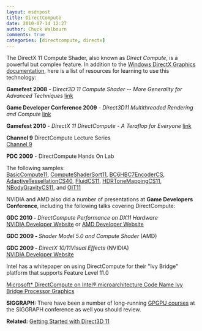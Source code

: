 ```yaml
---
layout: msdnpost
title: DirectCompute
date: 2010-07-14 12:27
author: Chuck Walbourn
comments: true
categories: [directcompute, directx]
---
```

The DirectX 11 Compute Shader, also known as <em>Direct Compute</em>, is a powerful but complex feature. In addition to the <a href="https://docs.microsoft.com/en-us/windows/desktop/direct3d11/direct3d-11-advanced-stages-compute-shader">Windows DirectX Graphics documentation</a>, here is a list of resources for learning to use this technology:
<!--more-->

<strong>Gamefest 2008</strong> - <em>Direct3D 11 Compute Shader -- More Generality for Advanced Techniques</em> <a href="https://walbourn.github.io/download/Direct3D-11-Compute-Shader-More-Generality-for-Advanced-Techniques.zip">link</a><br />

<strong>Game Developer Conference 2009</strong> - <em>Direct3D11 Multithreaded Rendering and Compute</em> <a href="https://walbourn.github.io/download/Direct3D11-Multithreaded-Rendering-and-Compute.zip">link</a><br />

<strong>Gamefest 2010</strong> - <em>DirectX 11 DirectCompute - A Teraflop for Everyone</em> <a href="https://walbourn.github.io/download/DirectX-11-DirectCompute-A-Teraflop-for-Everyone.zip">link</a><br />

<strong>Channel 9</strong> DirectCompute Lecture Series<br /><a href="http://go.microsoft.com/fwlink/?LinkId=194362">Channel 9</a>

<strong>PDC 2009</strong> - DirectCompute Hands On Lab<br />

The following samples:<br /><a href="https://github.com/walbourn/directx-sdk-samples/tree/master/BasicCompute11">BasicCompute11</a>, <a href="https://github.com/walbourn/directx-sdk-samples/tree/master/ComputeShaderSort11">ComputeShaderSort11</a>, <a href="https://github.com/walbourn/directx-sdk-samples/tree/master/BC6HBC7EncoderCS">BC6HBC7EncoderCS</a>, <a href="https://github.com/walbourn/directx-sdk-samples/tree/master/AdaptiveTessellationCS40">AdaptiveTessellationCS40</a>, <a href="https://github.com/walbourn/directx-sdk-samples/tree/master/FluidCS11">FluidCS11</a>, <a href="https://github.com/walbourn/directx-sdk-samples/tree/master/HDRToneMappingCS11">HDRToneMappingCS11</a>, <a href="https://github.com/walbourn/directx-sdk-samples/tree/master/NBodyGravityCS11">NBodyGravityCS11</a>, and <a href="https://github.com/walbourn/directx-sdk-samples/tree/master/OIT11">OIT11</a>

NVIDIA and AMD also did a number of presentations at <strong>Game Developers Conference</strong>, including the following talks covering DirectCompute:

<strong>GDC 2010 - </strong><em>DirectCompute Performance on DX11 Hardware</em><br /><a href="http://developer.download.nvidia.com/presentations/2010/gdc/DirectCompute_Performance.pdf">NVIDIA Developer Website</a> or <a href="https://developer.amd.com/wordpress/media/2012/10/DirectCompute%20Performance.ppsx">AMD Developer Website</a>

<strong>GDC 2009 - </strong><em>Shader Model 5.0 and Compute Shader</em> (AMD)<br />

<strong>GDC 2009 - </strong><em>DirectX 10/11Visual Effects</em> (NVIDIA)<br /><a href="http://developer.download.nvidia.com/presentations/2009/GDC/NVIDIA_Effects_GDC09.pdf">NVIDIA Developer Website</a>

Intel has a whitepaper on using DirectCompute for their "Ivy Bridge" platform that supports Feature Level 11.0

<a href="http://software.intel.com/en-us/articles/microsoft-directcompute-on-intel-ivy-bridge-processor-graphics/">Microsoft* DirectCompute on Intel® microarchitecture Code Name Ivy Bridge Processor Graphics</a>

<strong>SIGGRAPH: </strong>There have been a number of long-running <a href="http://gpgpu.org/static/s2007/index.shtml.bak.shtml">GPGPU courses</a> at the SIGGRAPH conference as well you should review.

<strong>Related:</strong> <a href="https://walbourn.github.io/getting-started-with-direct3d-11/">Getting Started with Direct3D 11</a>
